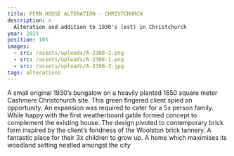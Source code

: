 ```yaml
---
title: FERN HOUSE ALTERATION - CHRISTCHURCH
description: >
  Alteration and addition to 1930's (est) in Christchurch
year: 2023
position: 105
images:
  - src: /assets/uploads/A-2308-2.png
  - src: /assets/uploads/A-2308-1.png
  - src: /assets/uploads/A-2308-3.jpg
tags: alterations
---
```

A small original 1930’s bungalow on a heavily planted 1650 square meter Cashmere Christchurch site. This green fingered client spied an opportunity. An expansion was required to cater for a 5x person family. While happy with the first weatherboard gable formed concept to complement the existing house. The design pivoted to contemporary brick form inspired by the client’s fondness of the Woolston brick tannery. A fantastic place for their 3x children to grow up. A home which maximises its woodland setting nestled amongst the city
